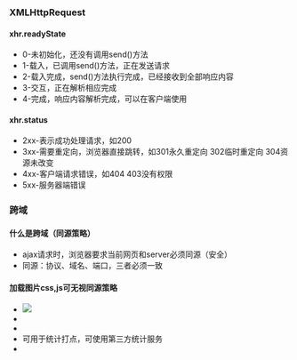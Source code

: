 ### XMLHttpRequest
#### xhr.readyState
* 0-未初始化，还没有调用send()方法
* 1-载入，已调用send()方法，正在发送请求
* 2-载入完成，send()方法执行完成，已经接收到全部响应内容
* 3-交互，正在解析相应完成
* 4-完成，响应内容解析完成，可以在客户端使用

#### xhr.status
* 2xx-表示成功处理请求，如200
* 3xx-需要重定向，浏览器直接跳转，如301永久重定向 302临时重定向 304资源未改变
* 4xx-客户端请求错误，如404 403没有权限
* 5xx-服务器端错误
  
### 跨域
#### 什么是跨域（同源策略）
* ajax请求时，浏览器要求当前网页和server必须同源（安全）
* 同源：协议、域名、端口，三者必须一致

#### 加载图片css,js可无视同源策略
* <img src=跨域的图片地址/>
* <link href=跨域的css地址 />
* <scrpit src=跨域的js地址></script>
* <img />可用于统计打点，可使用第三方统计服务
* <link/> <script/> 可使用CDN，CDN一般都是外域
* <script> 可实现jsonp

### 手写一个简易的ajax
看ajax.js

### 跨域
* 所有的跨域，都必须经过server端允许和配合
* 未经server端允许就实现跨域，说明浏览器有漏洞，危险信号

#### JSONP
* <script>可绕过跨域
* 服务器可以任意动态拼接数据返回
* 所以，<script>就可以获得跨域的数据，只要服务端愿意返回

#### CORS-服务器设置http header
